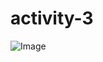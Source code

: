 # activity-3
![Image](https://github.com/user-attachments/assets/87020050-cc61-4230-a344-5656071bb4e2)
